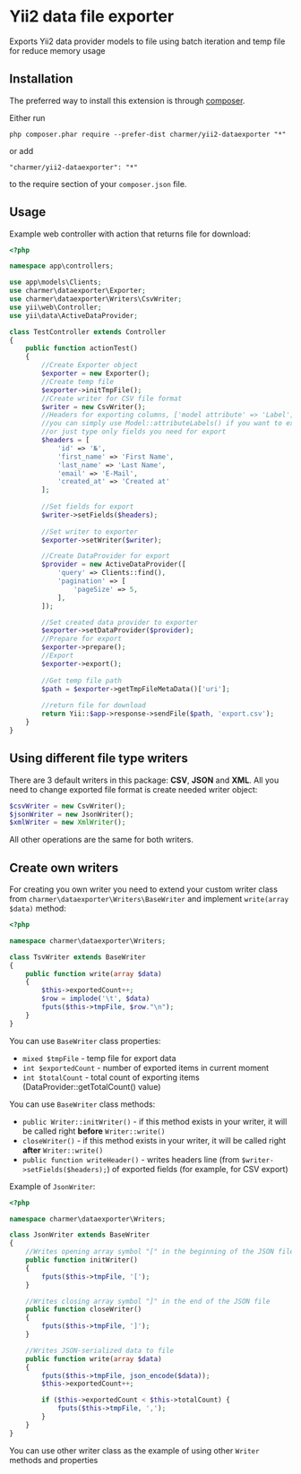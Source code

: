 Yii2 data file exporter
=======================
Exports Yii2 data provider models to file using batch iteration and temp file for reduce memory usage

Installation
------------

The preferred way to install this extension is through [composer](http://getcomposer.org/download/).

Either run

```
php composer.phar require --prefer-dist charmer/yii2-dataexporter "*"
```

or add

```
"charmer/yii2-dataexporter": "*"
```

to the require section of your `composer.json` file.


Usage
-----

Example web controller with action that returns file for download: 
```php
<?php

namespace app\controllers;

use app\models\Clients;
use charmer\dataexporter\Exporter;
use charmer\dataexporter\Writers\CsvWriter;
use yii\web\Controller;
use yii\data\ActiveDataProvider;

class TestController extends Controller
{
    public function actionTest()
    {
        //Create Exporter object
        $exporter = new Exporter();
        //Create temp file
        $exporter->initTmpFile();
        //Create writer for CSV file format
        $writer = new CsvWriter();
        //Headers for exporting columns, ['model attribute' => 'Label']
        //you can simply use Model::attributeLabels() if you want to export all fields
        //or just type only fields you need for export
        $headers = [
            'id' => '№',
            'first_name' => 'First Name',
            'last_name' => 'Last Name',
            'email' => 'E-Mail',
            'created_at' => 'Created at'
        ];
        
        //Set fields for export
        $writer->setFields($headers);
        
        //Set writer to exporter
        $exporter->setWriter($writer);

        //Create DataProvider for export
        $provider = new ActiveDataProvider([
            'query' => Clients::find(),
            'pagination' => [
                'pageSize' => 5,
            ],
        ]);

        //Set created data provider to exporter 
        $exporter->setDataProvider($provider);
        //Prepare for export
        $exporter->prepare();
        //Export
        $exporter->export();
        
        //Get temp file path
        $path = $exporter->getTmpFileMetaData()['uri'];
        
        //return file for download
        return Yii::$app->response->sendFile($path, 'export.csv');
    }
}
```

Using different file type writers
---------------------------------

There are 3 default writers in this package: **CSV**, **JSON** and **XML**. All you need to change exported file format is create needed writer object:
```php
$csvWriter = new CsvWriter();
$jsonWriter = new JsonWriter();
$xmlWriter = new XmlWriter();
```
All other operations are the same for both writers.

Create own writers
------------------
For creating you own writer you need to extend your custom writer class from  ```charmer\dataexporter\Writers\BaseWriter```
and implement ```write(array $data)``` method:

```php
<?php

namespace charmer\dataexporter\Writers;

class TsvWriter extends BaseWriter
{
    public function write(array $data)
    {
        $this->exportedCount++;
        $row = implode('\t', $data)
        fputs($this->tmpFile, $row."\n");
    }
}
```

You can use ```BaseWriter``` class properties:
* ```mixed $tmpFile``` - temp file for export data
* ```int $exportedCount``` - number of exported items in current moment
* ```int $totalCount``` - total count of exporting items (DataProvider::getTotalCount() value)

You can use ```BaseWriter``` class methods:
* ```public Writer::initWriter()``` - if this method exists in your writer, it will be called right **before** ```Writer::write()```
* ```closeWriter()``` - if this method exists in your writer, it will be called right **after** ```Writer::write()```
* ```public function writeHeader()``` - writes headers line (from ```$writer->setFields($headers);```) of exported fields (for example, for CSV export)

Example of ```JsonWriter```:
```php
<?php

namespace charmer\dataexporter\Writers;

class JsonWriter extends BaseWriter
{
    //Writes opening array symbol "[" in the beginning of the JSON file
    public function initWriter()
    {
        fputs($this->tmpFile, '[');
    }

    //Writes closing array symbol "]" in the end of the JSON file
    public function closeWriter()
    {
        fputs($this->tmpFile, ']');
    }

    //Writes JSON-serialized data to file
    public function write(array $data)
    {
        fputs($this->tmpFile, json_encode($data));
        $this->exportedCount++;

        if ($this->exportedCount < $this->totalCount) {
            fputs($this->tmpFile, ',');
        }
    }
}
```

You can use other writer class as the example of using other ```Writer``` methods and properties 

